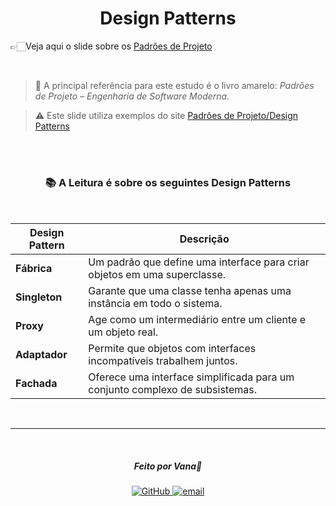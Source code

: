 <div align="center">
 <h1>Design Patterns</h1>
</div>

👉🏻Veja aqui o slide sobre os [Padrões de Projeto](https://drive.google.com/file/d/17AlB3lr_zVd8mKRnucSrWtRFDt7O1V6O/view?usp=sharing)<br>

<br>

> 📒 A principal referência para este estudo é o livro amarelo: *Padrões de Projeto – Engenharia de Software Moderna.*<br>

> ⚠ Este slide utiliza exemplos do site [Padrôes de Projeto/Design Patterns](https://refactoring.guru/pt-br/design-patterns)<br>

<br>

<br>

<div align="center">
 <h3>📚 A Leitura é sobre os seguintes Design Patterns</h3>
</div><br>

<div align="center">
  
| **Design Pattern** | **Descrição** |
|--------------------|----------------|
| **Fábrica**       | Um padrão que define uma interface para criar objetos em uma superclasse. |
| **Singleton**     | Garante que uma classe tenha apenas uma instância em todo o sistema. |
| **Proxy**         | Age como um intermediário entre um cliente e um objeto real. |
| **Adaptador**     | Permite que objetos com interfaces incompatíveis trabalhem juntos. |
| **Fachada**       | Oferece uma interface simplificada para um conjunto complexo de subsistemas. |

</div>

<br>

---

<br>

<div align="center">
<h5>Feito por Vana💜</h5>
 <a href="https://github.com/Vannella">
      <img src="https://img.shields.io/badge/GitHub-000000?style=for-the-badge&logo=github&logoColor=purple" alt="GitHub">
   </a>
   
   <a href="https://giovanavannela@gmail.com">
      <img src="https://img.shields.io/badge/Gmail-000000?style=for-the-badge&logo=gmail&logoColor=purple" alt="email"/><br>
   </a>
</div>
